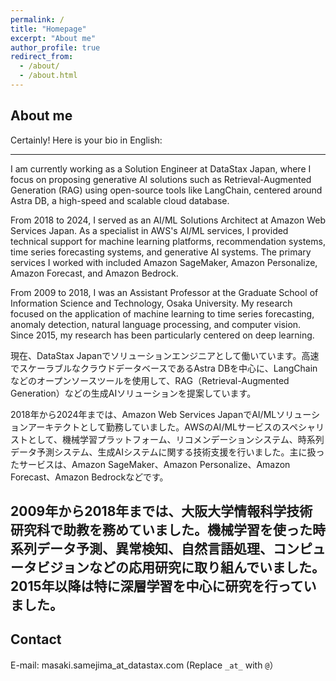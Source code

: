```yaml
---
permalink: /
title: "Homepage"
excerpt: "About me"
author_profile: true
redirect_from: 
  - /about/
  - /about.html
---
```


About me
-----------------
Certainly! Here is your bio in English:

---
I am currently working as a Solution Engineer at DataStax Japan, where I focus on proposing generative AI solutions such as Retrieval-Augmented Generation (RAG) using open-source tools like LangChain, centered around Astra DB, a high-speed and scalable cloud database.

From 2018 to 2024, I served as an AI/ML Solutions Architect at Amazon Web Services Japan. As a specialist in AWS's AI/ML services, I provided technical support for machine learning platforms, recommendation systems, time series forecasting systems, and generative AI systems. The primary services I worked with included Amazon SageMaker, Amazon Personalize, Amazon Forecast, and Amazon Bedrock.

From 2009 to 2018, I was an Assistant Professor at the Graduate School of Information Science and Technology, Osaka University. My research focused on the application of machine learning to time series forecasting, anomaly detection, natural language processing, and computer vision. Since 2015, my research has been particularly centered on deep learning.

現在、DataStax Japanでソリューションエンジニアとして働いています。高速でスケーラブルなクラウドデータベースであるAstra DBを中心に、LangChainなどのオープンソースツールを使用して、RAG（Retrieval-Augmented Generation）などの生成AIソリューションを提案しています。

2018年から2024年までは、Amazon Web Services JapanでAI/MLソリューションアーキテクトとして勤務していました。AWSのAI/MLサービスのスペシャリストとして、機械学習プラットフォーム、リコメンデーションシステム、時系列データ予測システム、生成AIシステムに関する技術支援を行いました。主に扱ったサービスは、Amazon SageMaker、Amazon Personalize、Amazon Forecast、Amazon Bedrockなどです。

2009年から2018年までは、大阪大学情報科学技術研究科で助教を務めていました。機械学習を使った時系列データ予測、異常検知、自然言語処理、コンピュータビジョンなどの応用研究に取り組んでいました。2015年以降は特に深層学習を中心に研究を行っていました。
---


<!-- Work
---------------
Applied Machine Learning and Operations Research

**Works done before joining AWSJ**
* Focasting and anomaly detection in time-series data
* Reinforcement learning for combinatorial optimization
* Computer vision, *e.g.* Semantic Segmentation -->

Contact
--------
E-mail: masaki.samejima_at_datastax.com
(Replace `_at_` with `@`）
